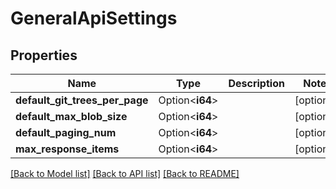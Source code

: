 # GeneralApiSettings

## Properties

Name | Type | Description | Notes
------------ | ------------- | ------------- | -------------
**default_git_trees_per_page** | Option<**i64**> |  | [optional]
**default_max_blob_size** | Option<**i64**> |  | [optional]
**default_paging_num** | Option<**i64**> |  | [optional]
**max_response_items** | Option<**i64**> |  | [optional]

[[Back to Model list]](../README.md#documentation-for-models) [[Back to API list]](../README.md#documentation-for-api-endpoints) [[Back to README]](../README.md)


